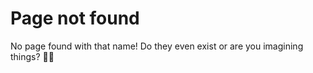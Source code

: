 # Page not found

No page found with that name! Do they even exist or are you imagining things? 🧙‍♂️